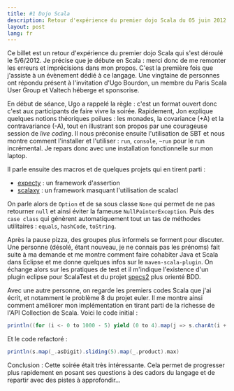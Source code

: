 ```yaml
---
title: #1 Dojo Scala
description: Retour d'expérience du premier dojo Scala du 05 juin 2012
layout: post
lang: fr
---
```

Ce billet est un retour d'expérience du premier dojo Scala qui s'est déroulé le 5/6/2012. Je précise
que je débute en Scala : merci donc de me remonter les erreurs et imprécisions dans mon propos.
C'est la première fois que j'assiste à un évènement dédié à ce langage. Une vingtaine de personnes
ont répondu présent à l'invitation d'Ugo Bourdon, un membre du Paris Scala User Group et Valtech
héberge et sponsorise.

En début de séance, Ugo a rappelé la règle : c'est un format ouvert donc c'est aux participants de
faire vivre la soirée. Rapidement, Jon explique quelques notions théoriques poilues : les monades,
la covariance (+A) et la contravariance (-A), tout en illustrant son propos par une courageuse
session de _live coding_. Il nous préconise ensuite l'utilisation de SBT et nous montre comment
l'installer et l'utiliser : `run`, `console`, `~run` pour le run incrémental. Je repars donc avec une
installation fonctionnelle sur mon laptop.

Il parle ensuite des macros et de quelques projets qui en tirent parti :

-   [expecty](https://github.com/pniederw/expecty) : un framework d'assertion
-   [scalaxy](http://code.google.com/p/scalaxy/) : un framework masquant l'utilisation de scalacl

On parle alors de `Option` et de sa sous classe `None` qui permet de ne pas retourner `null` et
ainsi éviter la fameuse `NullPointerException`. Puis des `case class` qui génèrent automatiquement
tout un tas de méthodes utilitaires : `equals`, `hashCode`, `toString`.

Après la pause pizza, des groupes plus informels se forment pour discuter. Une personne (désolé,
étant nouveau, je ne connais pas les prénoms) fait suite à ma demande et me montre comment faire
cohabiter Java et Scala dans Eclipse et me donne quelques infos sur le `maven-scala-plugin`. On échange alors sur les
pratiques de test et il m'indique l'existence d'un plugin eclipse pour ScalaTest et du projet
[specs2](http://etorreborre.github.com/specs2/) plus orienté BDD.

Avec une autre personne, on regarde les premiers codes Scala que j'ai écrit, et notamment le
problème 8 du projet euler. Il me montre ainsi comment améliorer mon implémentation en tirant parti
de la richesse de l'API Collection de Scala. Voici le code initial :

```scala
println((for (i <- 0 to 1000 - 5) yield (0 to 4).map(j => s.charAt(i + j).getNumericValue).reduceLeft(_ * _)).max)
```

Et le code refactoré :

```scala
println(s.map(_.asDigit).sliding(5).map(_.product).max)
```

Conclusion : Cette soirée était très intéressante. Cela permet de progresser plus rapidement en
posant ses questions à des cadors du langage et de repartir avec des pistes à approfondir…
